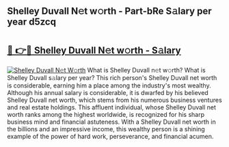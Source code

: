 ## Shelley Duvall N𝚎t w𝚘rth - Part-bRe S𝚊lary per year d5zcq

# <h2><a href="http://gc1alu.nevu.top/?p=Shelley+Duvall">🔗 👉🔴 Shelley Duvall N𝚎t w𝚘rth - S𝚊lary</a></h2>

[![Shelley Duvall N𝚎t W𝚘rth](https://i.imgur.com/Oavwk0R.jpeg)](http://gc1alu.nevu.top/?p=Shelley+Duvall)
What is Shelley Duvall n𝚎t w𝚘rth? What is Shelley Duvall s𝚊lary per year?
This rich person's Shelley Duvall net worth is considerable, earning him a place among the industry's most wealthy. Although his annual salary is considerable, it is dwarfed by his believed Shelley Duvall net worth, which stems from his numerous business ventures and real estate holdings. This affluent individual, whose Shelley Duvall net worth ranks among the highest worldwide, is recognized for his sharp business mind and financial astuteness. With a Shelley Duvall net worth in the billions and an impressive income, this wealthy person is a shining example of the power of hard work, perseverance, and financial acumen.
